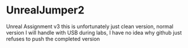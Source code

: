 # UnrealJumper2
Unreal Assignment v3
this is unfortunately just clean version, normal version I will handle with USB during labs, I have no idea why github just refuses to push the completed version
